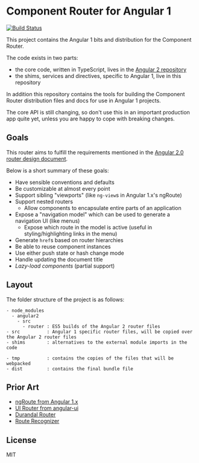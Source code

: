 # Component Router for Angular 1
[![Build Status](https://travis-ci.org/angular/router.svg?branch=master)](https://travis-ci.org/angular/router)

This project contains the Angular 1 bits and distribution for the Component Router.

The code exists in two parts:

* the core code, written in TypeScript, lives in the [Angular 2 repository](https://github.com/angular/angular)
* the shims, services and directives, specific to Angular 1, live in this repository

In addition this repository contains the tools for building the Component Router distribution files and docs for use in Angular 1 projects.

The core API is still changing, so don't use this in an important production app quite yet, unless you are happy to cope with breaking changes.

## Goals

This router aims to fulfill the requirements mentioned in the [Angular 2.0 router design document](https://docs.google.com/document/d/1I3UC0RrgCh9CKrLxeE4sxwmNSBl3oSXQGt9g3KZnTJI).

Below is a short summary of these goals:

* Have sensible conventions and defaults
* Be customizable at almost every point
* Support sibling "viewports" (like `ng-view`s in Angular 1.x's ngRoute)
* Support nested routers
  * Allow components to encapsulate entire parts of an application
* Expose a "navigation model" which can be used to generate a navigation UI (like menus)
  * Expose which route in the model is active (useful in styling/highlighting links in the menu)
* Generate `href`s based on router hierarchies
* Be able to reuse component instances
* Use either push state or hash change mode
* Handle updating the document title
* *Lazy-load components* (partial support)

## Layout

The folder structure of the project is as follows:

```
- node_modules
  - angular2
    - src
      - router : ES5 builds of the Angular 2 router files
- src          : Angular 1 specific router files, will be copied over the Angular 2 router files
- shims        : alternatives to the external module imports in the code

- tmp          : contains the copies of the files that will be webpacked
- dist         : contains the final bundle file
```

## Prior Art

* [ngRoute from Angular 1.x](https://docs.angularjs.org/api/ngRoute)
* [UI Router from angular-ui](http://angular-ui.github.io/ui-router/site/)
* [Durandal Router](http://durandaljs.com/documentation/Using-The-Router.html)
* [Route Recognizer](https://github.com/tildeio/route-recognizer)


## License
MIT
